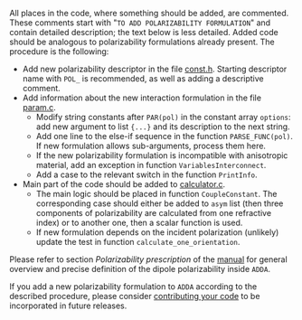 All places in the code, where something should be added, are commented. These comments start with "`TO ADD POLARIZABILITY FORMULATION`" and contain detailed description; the text below is less detailed. Added code should be analogous to polarizability formulations already present. The procedure is the following:
  * Add new polarizability descriptor in the file [const.h](http://code.google.com/p/a-dda/source/browse/trunk/src/const.h). Starting descriptor name with `POL_` is recommended, as well as adding a descriptive comment.
  * Add information about the new interaction formulation in the file [param.c](http://code.google.com/p/a-dda/source/browse/trunk/src/param.c).
    * Modify string constants after `PAR(pol)` in the constant array `options`: add new argument to list `{...}` and its description to the next string.
    * Add one line to the else-if sequence in the function `PARSE_FUNC(pol)`. If new formulation allows sub-arguments, process them here.
    * If the new polarizability formulation is incompatible with anisotropic material, add an exception in function `VariablesInterconnect`.
    * Add a case to the relevant switch in the function `PrintInfo`.
  * Main part of the code should be added to [calculator.c](http://code.google.com/p/a-dda/source/browse/trunk/src/calculator.c).
    * The main logic should be placed in function `CoupleConstant`. The corresponding case should either be added to `asym` list (then three components of polarizability are calculated from one refractive index) or to another one, then a scalar function is used.
    * If new formulation depends on the incident polarization (unlikely) update the test in function `calculate_one_orientation`.

Please refer to section _Polarizability prescription_ of the [manual](http://a-dda.googlecode.com/svn/trunk/doc/manual.pdf) for general overview and precise definition of the dipole polarizability inside `ADDA`.

If you add a new polarizability formulation to `ADDA` according to the described procedure, please consider [contributing your code](InstructionCommitters.md) to be incorporated in future releases.